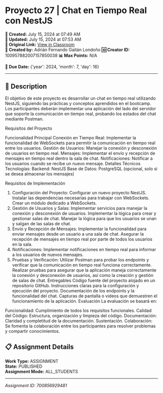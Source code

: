 # Proyecto 27 | Chat en Tiempo Real con NestJS

**📅 Created:** July 15, 2024 at 07:49 AM  
**📅 Updated:** July 15, 2024 at 07:53 AM  
**🔗 Original Link:** [View in Classroom](https://classroom.google.com/c/Njk1MDgxNzAyMTIx/a/NzAwODU2OTI5NDgx/details)  
**👤 Created by:** Adrián Fernando Gaitán Londoño
**🆔 Creator ID:** 100957882007157850038
**📊 Max Points:** N/A  

**📅 Due Date:** {'year': 2024, 'month': 7, 'day': 16}

---

## 📝 Description

El objetivo de este proyecto es desarrollar un chat en tiempo real utilizando NestJS, siguiendo las prácticas y conceptos aprendidos en el bootcamp. Los participantes deberán implementar una aplicación del lado del servidor que soporte la comunicación en tiempo real, probando los estados del chat mediante Postman.

Requisitos del Proyecto

Funcionalidad Principal
Conexión en Tiempo Real: Implementar la funcionalidad de WebSockets para permitir la comunicación en tiempo real entre los usuarios.
Gestión de Usuarios: Manejar la conexión y desconexión de usuarios en tiempo real.
Mensajes: Implementar el envío y recepción de mensajes en tiempo real dentro la sala de chat.
Notificaciones: Notificar a los usuarios cuando se recibe un nuevo mensaje.
Detalles Técnicos
Tecnologías:
Backend: NestJS
Base de Datos: PostgreSQL (opcional, solo si se desea almacenar los mensajes)

Requisitos de Implementación
1. Configuración del Proyecto:
Configurar un nuevo proyecto NestJS.
Instalar las dependencias necesarias para trabajar con WebSockets.
Crear un módulo dedicado a WebSockets.
2. Gestión de Usuarios y Salas:
Implementar servicios para manejar la conexión y desconexión de usuarios.
Implementar la lógica para crear y gestionar salas de chat.
Manejar la lógica para que los usuarios se unan y salgan de las salas de chat.
3. Envío y Recepción de Mensajes:
Implementar la funcionalidad para enviar mensajes desde un usuario a una sala de chat.
Asegurar la recepción de mensajes en tiempo real por parte de todos los usuarios en la sala.
4. Notificaciones:
Implementar notificaciones en tiempo real para informar a los usuarios de nuevos mensajes.
5. Pruebas y Verificación:
Utilizar Postman para probar los endpoints y verificar que la comunicación en tiempo real funciona correctamente.
Realizar pruebas para asegurar que la aplicación maneja correctamente la conexión y desconexión de usuarios, así como la creación y gestión de salas de chat.
Entregables
Código fuente del proyecto alojado en un repositorio GitHub.
Instrucciones claras para la configuración y ejecución del proyecto.
Documentación de los endpoints y la funcionalidad del chat.
Capturas de pantalla o videos que demuestren el funcionamiento de la aplicación.
Evaluación
La evaluación se basará en:

Funcionalidad: Cumplimiento de todos los requisitos funcionales.
Calidad del Código: Estructura, organización y limpieza del código.
Documentación: Claridad y completitud de la documentación.
Sustentación.
Colaboración: Se fomenta la colaboración entre los participantes para resolver problemas y compartir conocimientos.



## 📋 Assignment Details

**Work Type:** ASSIGNMENT  
**State:** PUBLISHED  
**Assignment Mode:** ALL_STUDENTS

---

*Assignment ID: 700856929481*
